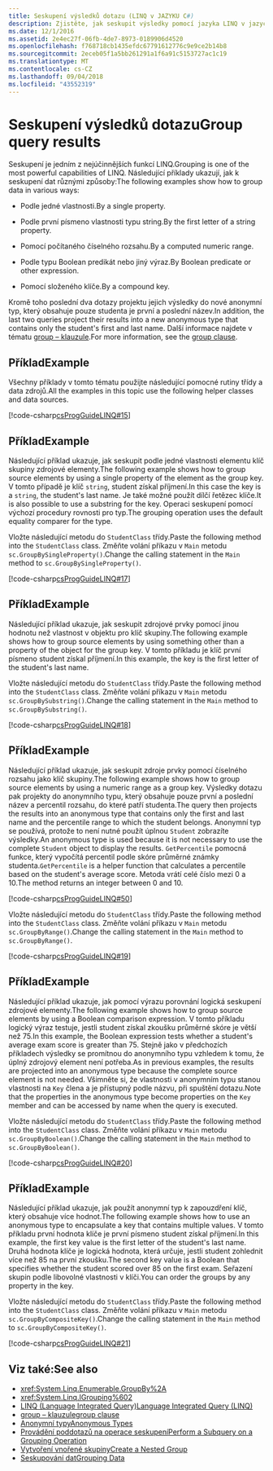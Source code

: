 ```yaml
---
title: Seskupení výsledků dotazu (LINQ v JAZYKU C#)
description: Zjistěte, jak seskupit výsledky pomocí jazyka LINQ v jazyce C#.
ms.date: 12/1/2016
ms.assetid: 2e4ec27f-06fb-4de7-8973-0189906d4520
ms.openlocfilehash: f768718cb1435efdc67791612776c9e9ce2b14b8
ms.sourcegitcommit: 2eceb05f1a5bb261291a1f6a91c5153727ac1c19
ms.translationtype: MT
ms.contentlocale: cs-CZ
ms.lasthandoff: 09/04/2018
ms.locfileid: "43552319"
---
```

# <a name="group-query-results"></a><span data-ttu-id="c7fe4-103">Seskupení výsledků dotazu</span><span class="sxs-lookup"><span data-stu-id="c7fe4-103">Group query results</span></span>

<span data-ttu-id="c7fe4-104">Seskupení je jedním z nejúčinnějších funkcí LINQ.</span><span class="sxs-lookup"><span data-stu-id="c7fe4-104">Grouping is one of the most powerful capabilities of LINQ.</span></span> <span data-ttu-id="c7fe4-105">Následující příklady ukazují, jak k seskupení dat různými způsoby:</span><span class="sxs-lookup"><span data-stu-id="c7fe4-105">The following examples show how to group data in various ways:</span></span>

- <span data-ttu-id="c7fe4-106">Podle jedné vlastnosti.</span><span class="sxs-lookup"><span data-stu-id="c7fe4-106">By a single property.</span></span>

- <span data-ttu-id="c7fe4-107">Podle první písmeno vlastnosti typu string.</span><span class="sxs-lookup"><span data-stu-id="c7fe4-107">By the first letter of a string property.</span></span>

- <span data-ttu-id="c7fe4-108">Pomocí počítaného číselného rozsahu.</span><span class="sxs-lookup"><span data-stu-id="c7fe4-108">By a computed numeric range.</span></span>

- <span data-ttu-id="c7fe4-109">Podle typu Boolean predikát nebo jiný výraz.</span><span class="sxs-lookup"><span data-stu-id="c7fe4-109">By Boolean predicate or other expression.</span></span>

- <span data-ttu-id="c7fe4-110">Pomocí složeného klíče.</span><span class="sxs-lookup"><span data-stu-id="c7fe4-110">By a compound key.</span></span>

<span data-ttu-id="c7fe4-111">Kromě toho poslední dva dotazy projektu jejich výsledky do nové anonymní typ, který obsahuje pouze studenta je první a poslední název.</span><span class="sxs-lookup"><span data-stu-id="c7fe4-111">In addition, the last two queries project their results into a new anonymous type that contains only the student's first and last name.</span></span> <span data-ttu-id="c7fe4-112">Další informace najdete v tématu [group – klauzule](../language-reference/keywords/group-clause.md).</span><span class="sxs-lookup"><span data-stu-id="c7fe4-112">For more information, see the [group clause](../language-reference/keywords/group-clause.md).</span></span>

## <a name="example"></a><span data-ttu-id="c7fe4-113">Příklad</span><span class="sxs-lookup"><span data-stu-id="c7fe4-113">Example</span></span>

<span data-ttu-id="c7fe4-114">Všechny příklady v tomto tématu použijte následující pomocné rutiny třídy a data zdrojů.</span><span class="sxs-lookup"><span data-stu-id="c7fe4-114">All the examples in this topic use the following helper classes and data sources.</span></span>

[!code-csharp[csProgGuideLINQ#15](~/samples/snippets/csharp/concepts/linq/how-to-group-query-results_1.cs)]

## <a name="example"></a><span data-ttu-id="c7fe4-115">Příklad</span><span class="sxs-lookup"><span data-stu-id="c7fe4-115">Example</span></span>

<span data-ttu-id="c7fe4-116">Následující příklad ukazuje, jak seskupit podle jedné vlastnosti elementu klíč skupiny zdrojové elementy.</span><span class="sxs-lookup"><span data-stu-id="c7fe4-116">The following example shows how to group source elements by using a single property of the element as the group key.</span></span> <span data-ttu-id="c7fe4-117">V tomto případě je klíč `string`, student získal příjmení.</span><span class="sxs-lookup"><span data-stu-id="c7fe4-117">In this case the key is a `string`, the student's last name.</span></span> <span data-ttu-id="c7fe4-118">Je také možné použít dílčí řetězec klíče.</span><span class="sxs-lookup"><span data-stu-id="c7fe4-118">It is also possible to use a substring for the key.</span></span> <span data-ttu-id="c7fe4-119">Operaci seskupení pomocí výchozí procedury rovnosti pro typ.</span><span class="sxs-lookup"><span data-stu-id="c7fe4-119">The grouping operation uses the default equality comparer for the type.</span></span>

<span data-ttu-id="c7fe4-120">Vložte následující metodu do `StudentClass` třídy.</span><span class="sxs-lookup"><span data-stu-id="c7fe4-120">Paste the following method into the `StudentClass` class.</span></span> <span data-ttu-id="c7fe4-121">Změňte volání příkazu v `Main` metodu `sc.GroupBySingleProperty()`.</span><span class="sxs-lookup"><span data-stu-id="c7fe4-121">Change the calling statement in the `Main` method to `sc.GroupBySingleProperty()`.</span></span>

[!code-csharp[csProgGuideLINQ#17](~/samples/snippets/csharp/concepts/linq/how-to-group-query-results_2.cs)]

## <a name="example"></a><span data-ttu-id="c7fe4-122">Příklad</span><span class="sxs-lookup"><span data-stu-id="c7fe4-122">Example</span></span>

<span data-ttu-id="c7fe4-123">Následující příklad ukazuje, jak seskupit zdrojové prvky pomocí jinou hodnotu než vlastnost v objektu pro klíč skupiny.</span><span class="sxs-lookup"><span data-stu-id="c7fe4-123">The following example shows how to group source elements by using something other than a property of the object for the group key.</span></span> <span data-ttu-id="c7fe4-124">V tomto příkladu je klíč první písmeno student získal příjmení.</span><span class="sxs-lookup"><span data-stu-id="c7fe4-124">In this example, the key is the first letter of the student's last name.</span></span>

<span data-ttu-id="c7fe4-125">Vložte následující metodu do `StudentClass` třídy.</span><span class="sxs-lookup"><span data-stu-id="c7fe4-125">Paste the following method into the `StudentClass` class.</span></span> <span data-ttu-id="c7fe4-126">Změňte volání příkazu v `Main` metodu `sc.GroupBySubstring()`.</span><span class="sxs-lookup"><span data-stu-id="c7fe4-126">Change the calling statement in the `Main` method to `sc.GroupBySubstring()`.</span></span>

[!code-csharp[csProgGuideLINQ#18](~/samples/snippets/csharp/concepts/linq/how-to-group-query-results_3.cs)]

## <a name="example"></a><span data-ttu-id="c7fe4-127">Příklad</span><span class="sxs-lookup"><span data-stu-id="c7fe4-127">Example</span></span>

<span data-ttu-id="c7fe4-128">Následující příklad ukazuje, jak seskupit zdroje prvky pomocí číselného rozsahu jako klíč skupiny.</span><span class="sxs-lookup"><span data-stu-id="c7fe4-128">The following example shows how to group source elements by using a numeric range as a group key.</span></span> <span data-ttu-id="c7fe4-129">Výsledky dotazu pak projekty do anonymního typu, který obsahuje pouze první a poslední název a percentil rozsahu, do které patří studenta.</span><span class="sxs-lookup"><span data-stu-id="c7fe4-129">The query then projects the results into an anonymous type that contains only the first and last name and the percentile range to which the student belongs.</span></span> <span data-ttu-id="c7fe4-130">Anonymní typ se používá, protože to není nutné použít úplnou `Student` zobrazíte výsledky.</span><span class="sxs-lookup"><span data-stu-id="c7fe4-130">An anonymous type is used because it is not necessary to use the complete `Student` object to display the results.</span></span> <span data-ttu-id="c7fe4-131">`GetPercentile` pomocná funkce, který vypočítá percentil podle skóre průměrné známky studenta.</span><span class="sxs-lookup"><span data-stu-id="c7fe4-131">`GetPercentile` is a helper function that calculates a percentile based on the student's average score.</span></span> <span data-ttu-id="c7fe4-132">Metoda vrátí celé číslo mezi 0 a 10.</span><span class="sxs-lookup"><span data-stu-id="c7fe4-132">The method returns an integer between 0 and 10.</span></span>

[!code-csharp[csProgGuideLINQ#50](~/samples/snippets/csharp/concepts/linq/how-to-group-query-results_4.cs)]

<span data-ttu-id="c7fe4-133">Vložte následující metodu do `StudentClass` třídy.</span><span class="sxs-lookup"><span data-stu-id="c7fe4-133">Paste the following method into the `StudentClass` class.</span></span> <span data-ttu-id="c7fe4-134">Změňte volání příkazu v `Main` metodu `sc.GroupByRange()`.</span><span class="sxs-lookup"><span data-stu-id="c7fe4-134">Change the calling statement in the `Main` method to `sc.GroupByRange()`.</span></span>

[!code-csharp[csProgGuideLINQ#19](~/samples/snippets/csharp/concepts/linq/how-to-group-query-results_5.cs)]

## <a name="example"></a><span data-ttu-id="c7fe4-135">Příklad</span><span class="sxs-lookup"><span data-stu-id="c7fe4-135">Example</span></span>

<span data-ttu-id="c7fe4-136">Následující příklad ukazuje, jak pomocí výrazu porovnání logická seskupení zdrojové elementy.</span><span class="sxs-lookup"><span data-stu-id="c7fe4-136">The following example shows how to group source elements by using a Boolean comparison expression.</span></span> <span data-ttu-id="c7fe4-137">V tomto příkladu logický výraz testuje, jestli student získal zkoušku průměrné skóre je větší než 75.</span><span class="sxs-lookup"><span data-stu-id="c7fe4-137">In this example, the Boolean expression tests whether a student's average exam score is greater than 75.</span></span> <span data-ttu-id="c7fe4-138">Stejně jako v předchozích příkladech výsledky se promítnou do anonymního typu vzhledem k tomu, že úplný zdrojový element není potřeba.</span><span class="sxs-lookup"><span data-stu-id="c7fe4-138">As in previous examples, the results are projected into an anonymous type because the complete source element is not needed.</span></span> <span data-ttu-id="c7fe4-139">Všimněte si, že vlastnosti v anonymním typu stanou vlastnosti na `Key` člena a je přístupný podle názvu, při spuštění dotazu.</span><span class="sxs-lookup"><span data-stu-id="c7fe4-139">Note that the properties in the anonymous type become properties on the `Key` member and can be accessed by name when the query is executed.</span></span>

<span data-ttu-id="c7fe4-140">Vložte následující metodu do `StudentClass` třídy.</span><span class="sxs-lookup"><span data-stu-id="c7fe4-140">Paste the following method into the `StudentClass` class.</span></span> <span data-ttu-id="c7fe4-141">Změňte volání příkazu v `Main` metodu `sc.GroupByBoolean()`.</span><span class="sxs-lookup"><span data-stu-id="c7fe4-141">Change the calling statement in the `Main` method to `sc.GroupByBoolean()`.</span></span>

[!code-csharp[csProgGuideLINQ#20](~/samples/snippets/csharp/concepts/linq/how-to-group-query-results_6.cs)]

## <a name="example"></a><span data-ttu-id="c7fe4-142">Příklad</span><span class="sxs-lookup"><span data-stu-id="c7fe4-142">Example</span></span>

<span data-ttu-id="c7fe4-143">Následující příklad ukazuje, jak použít anonymní typ k zapouzdření klíč, který obsahuje více hodnot.</span><span class="sxs-lookup"><span data-stu-id="c7fe4-143">The following example shows how to use an anonymous type to encapsulate a key that contains multiple values.</span></span> <span data-ttu-id="c7fe4-144">V tomto příkladu první hodnota klíče je první písmeno student získal příjmení.</span><span class="sxs-lookup"><span data-stu-id="c7fe4-144">In this example, the first key value is the first letter of the student's last name.</span></span> <span data-ttu-id="c7fe4-145">Druhá hodnota klíče je logická hodnota, která určuje, jestli student zohlednit více než 85 na první zkoušku.</span><span class="sxs-lookup"><span data-stu-id="c7fe4-145">The second key value is a Boolean that specifies whether the student scored over 85 on the first exam.</span></span> <span data-ttu-id="c7fe4-146">Seřazení skupin podle libovolné vlastnosti v klíči.</span><span class="sxs-lookup"><span data-stu-id="c7fe4-146">You can order the groups by any property in the key.</span></span>

<span data-ttu-id="c7fe4-147">Vložte následující metodu do `StudentClass` třídy.</span><span class="sxs-lookup"><span data-stu-id="c7fe4-147">Paste the following method into the `StudentClass` class.</span></span> <span data-ttu-id="c7fe4-148">Změňte volání příkazu v `Main` metodu `sc.GroupByCompositeKey()`.</span><span class="sxs-lookup"><span data-stu-id="c7fe4-148">Change the calling statement in the `Main` method to `sc.GroupByCompositeKey()`.</span></span>

[!code-csharp[csProgGuideLINQ#21](~/samples/snippets/csharp/concepts/linq/how-to-group-query-results_7.cs)]

## <a name="see-also"></a><span data-ttu-id="c7fe4-149">Viz také:</span><span class="sxs-lookup"><span data-stu-id="c7fe4-149">See also</span></span>

- <xref:System.Linq.Enumerable.GroupBy%2A>  
- <xref:System.Linq.IGrouping%602>  
- [<span data-ttu-id="c7fe4-150">LINQ (Language Integrated Query)</span><span class="sxs-lookup"><span data-stu-id="c7fe4-150">Language Integrated Query (LINQ)</span></span>](index.md)  
- [<span data-ttu-id="c7fe4-151">group – klauzule</span><span class="sxs-lookup"><span data-stu-id="c7fe4-151">group clause</span></span>](../language-reference/keywords/group-clause.md)  
- [<span data-ttu-id="c7fe4-152">Anonymní typy</span><span class="sxs-lookup"><span data-stu-id="c7fe4-152">Anonymous Types</span></span>](../programming-guide/classes-and-structs/anonymous-types.md)  
- [<span data-ttu-id="c7fe4-153">Provádění poddotazů na operace seskupení</span><span class="sxs-lookup"><span data-stu-id="c7fe4-153">Perform a Subquery on a Grouping Operation</span></span>](perform-a-subquery-on-a-grouping-operation.md)  
- [<span data-ttu-id="c7fe4-154">Vytvoření vnořené skupiny</span><span class="sxs-lookup"><span data-stu-id="c7fe4-154">Create a Nested Group</span></span>](create-a-nested-group.md)  
- [<span data-ttu-id="c7fe4-155">Seskupování dat</span><span class="sxs-lookup"><span data-stu-id="c7fe4-155">Grouping Data</span></span>](../programming-guide/concepts/linq/grouping-data.md)  